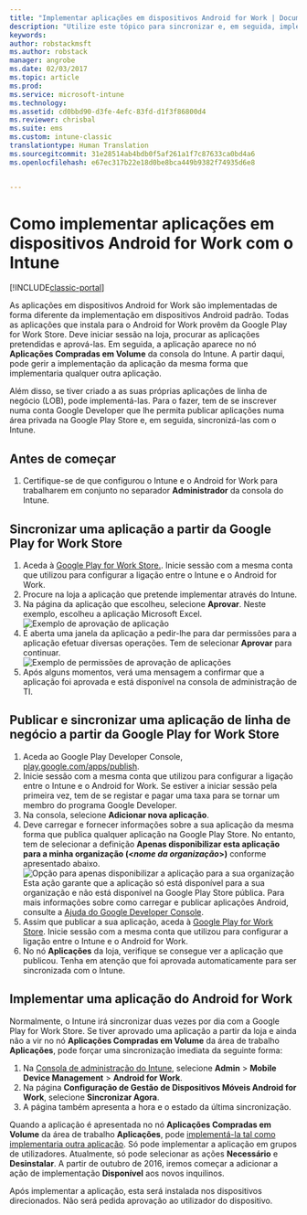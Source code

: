 ```yaml
---
title: "Implementar aplicações em dispositivos Android for Work | Documentos da Microsoft"
description: "Utilize este tópico para sincronizar e, em seguida, implementar aplicações em dispositivos Android for Work a partir da Google Play for Work Store."
keywords: 
author: robstackmsft
ms.author: robstack
manager: angrobe
ms.date: 02/03/2017
ms.topic: article
ms.prod: 
ms.service: microsoft-intune
ms.technology: 
ms.assetid: cd0bbd90-d3fe-4efc-83fd-d1f3f86800d4
ms.reviewer: chrisbal
ms.suite: ems
ms.custom: intune-classic
translationtype: Human Translation
ms.sourcegitcommit: 31e28514ab4bdb0f5af261a1f7c87633ca0bd4a6
ms.openlocfilehash: e67ec317b22e18d0be8bca449b9382f74935d6e8


---
```


# <a name="how-to-deploy-apps-to-android-for-work-devices-with-intune"></a>Como implementar aplicações em dispositivos Android for Work com o Intune

[!INCLUDE[classic-portal](../includes/classic-portal.md)]

As aplicações em dispositivos Android for Work são implementadas de forma diferente da implementação em dispositivos Android padrão. Todas as aplicações que instala para o Android for Work provêm da Google Play for Work Store. Deve iniciar sessão na loja, procurar as aplicações pretendidas e aprová-las.
Em seguida, a aplicação aparece no nó **Aplicações Compradas em Volume** da consola do Intune. A partir daqui, pode gerir a implementação da aplicação da mesma forma que implementaria qualquer outra aplicação.

Além disso, se tiver criado a as suas próprias aplicações de linha de negócio (LOB), pode implementá-las. Para o fazer, tem de se inscrever numa conta Google Developer que lhe permita publicar aplicações numa área privada na Google Play Store e, em seguida, sincronizá-las com o Intune.

## <a name="before-you-start"></a>Antes de começar

1. Certifique-se de que configurou o Intune e o Android for Work para trabalharem em conjunto no separador **Administrador** da consola do Intune.

## <a name="synchronize-an-app-from-the-google-play-for-work-store"></a>Sincronizar uma aplicação a partir da Google Play for Work Store


1. Aceda à [Google Play for Work Store.](https://play.google.com/work). Inicie sessão com a mesma conta que utilizou para configurar a ligação entre o Intune e o Android for Work.
2. Procure na loja a aplicação que pretende implementar através do Intune.
3. Na página da aplicação que escolheu, selecione **Aprovar**. Neste exemplo, escolheu a aplicação Microsoft Excel.<br>
  ![Exemplo de aprovação de aplicação](media/approve.png)
4. É aberta uma janela da aplicação a pedir-lhe para dar permissões para a aplicação efetuar diversas operações. Tem de selecionar **Aprovar** para continuar.<br>
  ![Exemplo de permissões de aprovação de aplicações](media/approve-app-permissions.png)
5. Após alguns momentos, verá uma mensagem a confirmar que a aplicação foi aprovada e está disponível na consola de administração de TI.

## <a name="publish-then-synchronize-a-line-of-business-app-from-the-google-play-for-work-store"></a>Publicar e sincronizar uma aplicação de linha de negócio a partir da Google Play for Work Store

1. Aceda ao Google Play Developer Console, [play.google.com/apps/publish](https://play.google.com/apps/publish).
2. Inicie sessão com a mesma conta que utilizou para configurar a ligação entre o Intune e o Android for Work. Se estiver a iniciar sessão pela primeira vez, tem de se registar e pagar uma taxa para se tornar um membro do programa Google Developer.
3. Na consola, selecione **Adicionar nova aplicação**.
4. Deve carregar e fornecer informações sobre a sua aplicação da mesma forma que publica qualquer aplicação na Google Play Store. No entanto, tem de selecionar a definição **Apenas disponibilizar esta aplicação para a minha organização (<*nome da organização*>)** conforme apresentado abaixo.<br>
  ![Opção para apenas disponibilizar a aplicação para a sua organização](media/restrict.png)<br>
Esta ação garante que a aplicação só está disponível para a sua organização e não está disponível na Google Play Store pública.
Para mais informações sobre como carregar e publicar aplicações Android, consulte a [Ajuda do Google Developer Console](https://support.google.com/googleplay/android-developer/answer/113469).
5. Assim que publicar a sua aplicação, aceda à [Google Play for Work Store](https://play.google.com/work). Inicie sessão com a mesma conta que utilizou para configurar a ligação entre o Intune e o Android for Work.
6. No nó **Aplicações** da loja, verifique se consegue ver a aplicação que publicou. Tenha em atenção que foi aprovada automaticamente para ser sincronizada com o Intune.

## <a name="deploy-an-android-for-work-app"></a>Implementar uma aplicação do Android for Work

Normalmente, o Intune irá sincronizar duas vezes por dia com a Google Play for Work Store. Se tiver aprovado uma aplicação a partir da loja e ainda não a vir no nó **Aplicações Compradas em Volume** da área de trabalho **Aplicações**, pode forçar uma sincronização imediata da seguinte forma:

1. Na [Consola de administração do Intune](https://manage.microsoft.com), selecione **Admin** > **Mobile Device Management** > **Android for Work**.
2. Na página **Configuração de Gestão de Dispositivos Móveis Android for Work**, selecione **Sincronizar Agora**.
3. A página também apresenta a hora e o estado da última sincronização.

Quando a aplicação é apresentada no nó **Aplicações Compradas em Volume** da área de trabalho **Aplicações**, pode [implementá-la tal como implementaria outra aplicação](deploy-apps-in-microsoft-intune.md). Só pode implementar a aplicação em grupos de utilizadores. Atualmente, só pode selecionar as ações **Necessário** e **Desinstalar**. A partir de outubro de 2016, iremos começar a adicionar a ação de implementação **Disponível** aos novos inquilinos.

Após implementar a aplicação, esta será instalada nos dispositivos direcionados. Não será pedida aprovação ao utilizador do dispositivo.



<!--HONumber=Feb17_HO1-->


